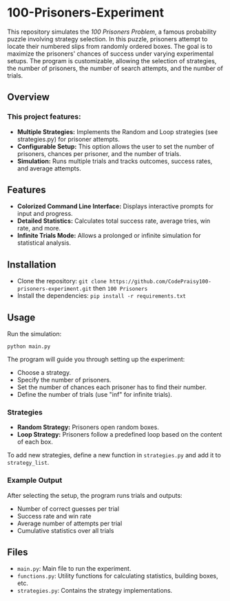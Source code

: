 # 100-Prisoners-Experiment

This repository simulates the _100 Prisoners Problem_, a famous probability puzzle involving strategy selection. In this puzzle, prisoners attempt to locate their numbered slips from randomly ordered boxes. The goal is to maximize the prisoners' chances of success under varying experimental setups. The program is customizable, allowing the selection of strategies, the number of prisoners, the number of search attempts, and the number of trials.

## Overview

### This project features:

- **Multiple Strategies:** Implements the Random and Loop strategies (see strategies.py) for prisoner attempts.
- **Configurable Setup:** This option allows the user to set the number of prisoners, chances per prisoner, and the number of trials.
- **Simulation:** Runs multiple trials and tracks outcomes, success rates, and average attempts.

## Features

- **Colorized Command Line Interface:** Displays interactive prompts for input and progress.
- **Detailed Statistics:** Calculates total success rate, average tries, win rate, and more.
- **Infinite Trials Mode:** Allows a prolonged or infinite simulation for statistical analysis.

## Installation

-   Clone the repository:
`git clone https://github.com/CodePraisy100-prisoners-experiment.git` then  `100 Prisoners`
- Install the dependencies:
`pip install -r requirements.txt`

## Usage 

Run the simulation:

`python main.py`

The program will guide you through setting up the experiment:

- Choose a strategy.
- Specify the number of prisoners.
- Set the number of chances each prisoner has to find their number.
- Define the number of trials (use "inf" for infinite trials).

### Strategies

- **Random Strategy:** Prisoners open random boxes.
- **Loop Strategy:** Prisoners follow a predefined loop based on the content of each box.

To add new strategies, define a new function in `strategies.py` and add it to `strategy_list`.

### Example Output

After selecting the setup, the program runs trials and outputs:

- Number of correct guesses per trial
- Success rate and win rate
- Average number of attempts per trial
- Cumulative statistics over all trials

## Files

- `main.py`: Main file to run the experiment.
- `functions.py`: Utility functions for calculating statistics, building boxes, etc.
- `strategies.py`: Contains the strategy implementations.
